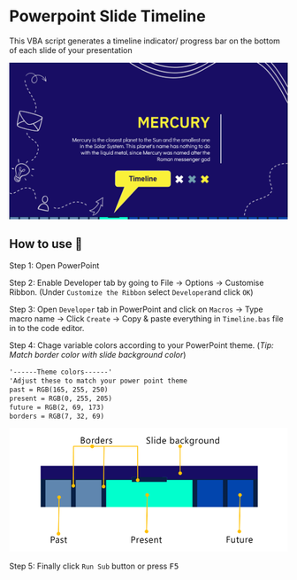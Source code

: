 # Powerpoint Slide Timeline

This VBA script generates a timeline indicator/ progress bar on the bottom of each slide of your presentation

![Screenshot](/Screenshot.png)

## How to use  :wrench:

Step 1: Open PowerPoint

Step 2: Enable Developer tab by going to File → Options → Customise Ribbon. (Under `Customize the Ribbon` select `Developer`and click `OK`)

Step 3: Open `Developer` tab in PowerPoint and click on `Macros` → Type macro name → Click `Create` → Copy & paste everything in `Timeline.bas` file in to the code editor.

Step 4: Chage variable colors according to your PowerPoint theme. (_Tip: Match border color with slide background color_)

```
'------Theme colors------'
'Adjust these to match your power point theme
past = RGB(165, 255, 250)
present = RGB(0, 255, 205)
future = RGB(2, 69, 173)
borders = RGB(7, 32, 69)
```

![Colors guide](/ColorsGuide.png)

Step 5: Finally click `Run Sub` button or press <kbd>F5</kbd>
